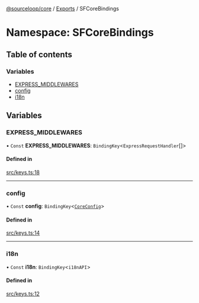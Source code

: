 [@sourceloop/core](../README.md) / [Exports](../modules.md) / SFCoreBindings

# Namespace: SFCoreBindings

## Table of contents

### Variables

- [EXPRESS\_MIDDLEWARES](SFCoreBindings.md#express_middlewares)
- [config](SFCoreBindings.md#config)
- [i18n](SFCoreBindings.md#i18n)

## Variables

### EXPRESS\_MIDDLEWARES

• `Const` **EXPRESS\_MIDDLEWARES**: `BindingKey`<`ExpressRequestHandler`[]\>

#### Defined in

[src/keys.ts:18](https://github.com/sourcefuse/loopback4-microservice-catalog/blob/d35fdb3f0/packages/core/src/keys.ts#L18)

___

### config

• `Const` **config**: `BindingKey`<[`CoreConfig`](../interfaces/CoreConfig.md)\>

#### Defined in

[src/keys.ts:14](https://github.com/sourcefuse/loopback4-microservice-catalog/blob/d35fdb3f0/packages/core/src/keys.ts#L14)

___

### i18n

• `Const` **i18n**: `BindingKey`<`i18nAPI`\>

#### Defined in

[src/keys.ts:12](https://github.com/sourcefuse/loopback4-microservice-catalog/blob/d35fdb3f0/packages/core/src/keys.ts#L12)
